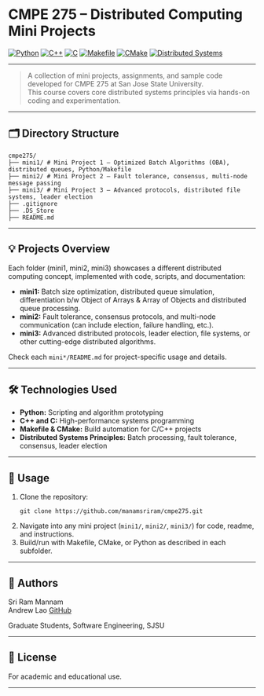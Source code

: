 # CMPE 275 – Distributed Computing Mini Projects

[![Python](https://img.shields.io/badge/Python-3.x-blue?logo=python)](https://www.python.org/)
[![C++](https://img.shields.io/badge/C++-14/17-00599C?logo=c%2B%2B&logoColor=white)](https://isocpp.org/)
[![C](https://img.shields.io/badge/C-99-444?logo=c&logoColor=white)](https://en.wikipedia.org/wiki/C_(programming_language))
[![Makefile](https://img.shields.io/badge/Makefile-Build%20Tool-006C84?logo=gnubash)](https://www.gnu.org/software/make/)
[![CMake](https://img.shields.io/badge/CMake-Build%20Tool-064F8C?logo=cmake&logoColor=white)](https://cmake.org/)
[![Distributed Systems](https://img.shields.io/badge/Distributed%20Systems-Concepts-8A2BE2)]()

---

> A collection of mini projects, assignments, and sample code developed for CMPE 275 at San Jose State University.  
> This course covers core distributed systems principles via hands-on coding and experimentation.

---

## 🗂️ Directory Structure
```text
cmpe275/
├── mini1/ # Mini Project 1 – Optimized Batch Algorithms (OBA), distributed queues, Python/Makefile
├── mini2/ # Mini Project 2 – Fault tolerance, consensus, multi-node message passing
├── mini3/ # Mini Project 3 – Advanced protocols, distributed file systems, leader election
├── .gitignore
├── .DS_Store
├── README.md
```

---

## 💡 Projects Overview

Each folder (mini1, mini2, mini3) showcases a different distributed computing concept, implemented with code, scripts, and documentation:

- **mini1:** Batch size optimization, distributed queue simulation, differentiation b/w Object of Arrays & Array of Objects and distributed queue processing.
- **mini2:** Fault tolerance, consensus protocols, and multi-node communication (can include election, failure handling, etc.).
- **mini3:** Advanced distributed protocols, leader election, file systems, or other cutting-edge distributed algorithms.

Check each `mini*/README.md` for project-specific usage and details.

---

## 🛠️ Technologies Used

- **Python:** Scripting and algorithm prototyping
- **C++ and C:** High-performance systems programming
- **Makefile & CMake:** Build automation for C/C++ projects
- **Distributed Systems Principles:** Batch processing, fault tolerance, consensus, leader election

---

## 📖 Usage

1. Clone the repository:
    ```
    git clone https://github.com/manamsriram/cmpe275.git
    ```
2. Navigate into any mini project (`mini1/`, `mini2/`, `mini3/`) for code, readme, and instructions.
3. Build/run with Makefile, CMake, or Python as described in each subfolder.

---

## 👤 Authors

Sri Ram Mannam  
Andrew Lao [GitHub](https://github.com/AndrewLao)

Graduate Students, Software Engineering, SJSU

---

## 📜 License

For academic and educational use.

---
